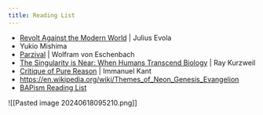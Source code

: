 ```yaml
---
title: Reading List
---
```

- [Revolt Against the Modern World](https://www.goodreads.com/en/book/show/179404) | Julius Evola
- Yukio Mishima
- [Parzival](https://www.goodreads.com/book/show/560089.Parzival) | Wolfram von Eschenbach
- [The Singularity is Near: When Humans Transcend Biology](https://www.goodreads.com/book/show/83518.The_Singularity_is_Near) | Ray Kurzweil
- [Critique of Pure Reason](https://www.goodreads.com/book/show/18288.Critique_of_Pure_Reason) | Immanuel Kant
- https://en.wikipedia.org/wiki/Themes_of_Neon_Genesis_Evangelion
- [BAPism Reading List](https://www.goodreads.com/list/show/141430.BAPism)

![[Pasted image 20240618095210.png]]